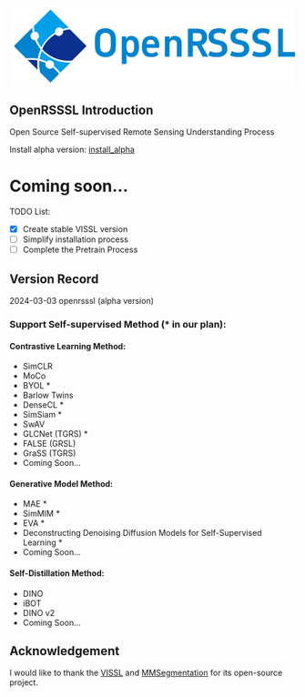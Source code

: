 <img src="docs/OpenRSSSL.png" div align=center />

## OpenRSSSL Introduction

Open Source Self-supervised Remote Sensing Understanding Process

Install alpha version: [install_alpha](docs/install_openrsssl.md) 
# Coming soon...

TODO List:

- [x] Create stable VISSL version
- [ ] Simplify installation process
- [ ] Complete the Pretrain Process

## Version Record
2024-03-03 openrsssl (alpha version)

### Support Self-supervised Method (* in our plan):
#### Contrastive Learning Method:
* SimCLR
* MoCo
* BYOL *
* Barlow Twins
* DenseCL *
* SimSiam *
* SwAV
* GLCNet (TGRS) *
* FALSE (GRSL)
* GraSS (TGRS)
* Coming Soon...
#### Generative Model Method:
* MAE *
* SimMIM *
* EVA *
* Deconstructing Denoising Diffusion Models for Self-Supervised Learning *
* Coming Soon...
#### Self-Distillation Method:
* DINO
* iBOT
* DINO v2
* Coming Soon...

## Acknowledgement
I would like to thank the [VISSL](https://github.com/facebookresearch/vissl) and [MMSegmentation](https://github.com/open-mmlab/mmsegmentation) for its open-source project.